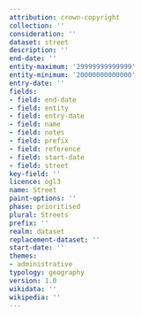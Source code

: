 ```yaml
---
attribution: crown-copyright
collection: ''
consideration: ''
dataset: street
description: ''
end-date: ''
entity-maximum: '29999999999999'
entity-minimum: '20000000000000'
entry-date: ''
fields:
- field: end-date
- field: entity
- field: entry-date
- field: name
- field: notes
- field: prefix
- field: reference
- field: start-date
- field: street
key-field: ''
licence: ogl3
name: Street
paint-options: ''
phase: prioritised
plural: Streets
prefix: ''
realm: dataset
replacement-dataset: ''
start-date: ''
themes:
- administrative
typology: geography
version: 1.0
wikidata: ''
wikipedia: ''
---
```

